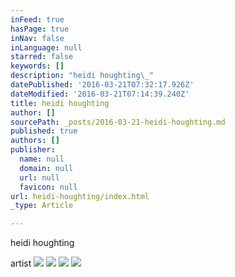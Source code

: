 ```yaml
---
inFeed: true
hasPage: true
inNav: false
inLanguage: null
starred: false
keywords: []
description: "heidi houghting\_"
datePublished: '2016-03-21T07:32:17.926Z'
dateModified: '2016-03-21T07:14:39.240Z'
title: heidi houghting
author: []
sourcePath: _posts/2016-03-21-heidi-houghting.md
published: true
authors: []
publisher:
  name: null
  domain: null
  url: null
  favicon: null
url: heidi-houghting/index.html
_type: Article

---
```

heidi houghting 

artist
![](https://the-grid-user-content.s3-us-west-2.amazonaws.com/ae119029-0440-4e5f-abd0-534752b0fef0.jpg)
![](https://the-grid-user-content.s3-us-west-2.amazonaws.com/7697fed5-2bc1-4b58-9ce3-5ea1cd53c25d.jpg)
![](https://the-grid-user-content.s3-us-west-2.amazonaws.com/bbc1d640-f598-4be3-9269-6700e4cbedaa.jpg)
![](https://the-grid-user-content.s3-us-west-2.amazonaws.com/cc468e48-7e25-4e8c-96d8-527adc55706a.jpg)